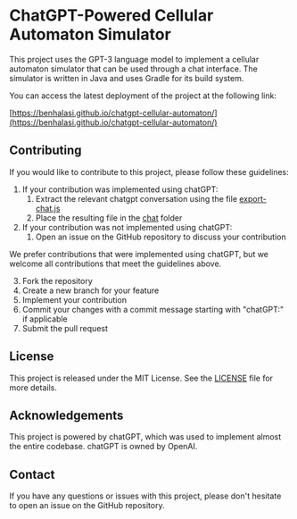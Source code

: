 # ChatGPT-Powered Cellular Automaton Simulator

This project uses the GPT-3 language model to implement a cellular automaton simulator that can be used through a chat interface. The simulator is written in Java and uses Gradle for its build system.

You can access the latest deployment of the project at the following link:

[https://benhalasi.github.io/chatgpt-cellular-automaton/](https://benhalasi.github.io/chatgpt-cellular-automaton/)

## Contributing

If you would like to contribute to this project, please follow these guidelines:

1. If your contribution was implemented using chatGPT:
   1. Extract the relevant chatgpt conversation using the file [export-chat.js](https://github.com/benhalasi/chatgpt-cellular-automaton/blob/main/docs/export-chat.js)
   2. Place the resulting file in the [chat](https://github.com/benhalasi/chatgpt-cellular-automaton/tree/main/docs/chat) folder
2. If your contribution was not implemented using chatGPT:
   1. Open an issue on the GitHub repository to discuss your contribution

We prefer contributions that were implemented using chatGPT, but we welcome all contributions that meet the guidelines above.

3. Fork the repository
4. Create a new branch for your feature
5. Implement your contribution
6. Commit your changes with a commit message starting with "chatGPT:" if applicable
7. Submit the pull request

## License

This project is released under the MIT License. See the [LICENSE](LICENSE) file for more details.

## Acknowledgements

This project is powered by chatGPT, which was used to implement almost the entire codebase. chatGPT is owned by OpenAI.

## Contact

If you have any questions or issues with this project, please don't hesitate to open an issue on the GitHub repository.

